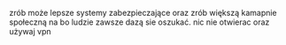 zrób może lepsze systemy zabezpieczające oraz zrób większą kamapnie społeczną na bo ludzie zawsze dazą sie oszukać. nic nie otwierac oraz używaj vpn
